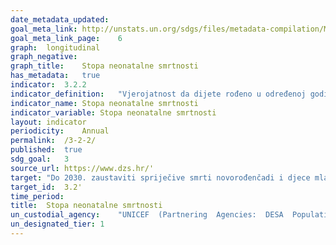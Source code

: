 ```yaml
---	
date_metadata_updated:	
goal_meta_link:	http://unstats.un.org/sdgs/files/metadata-compilation/Metadata-Goal-3.pdf'
goal_meta_link_page:	6
graph:	longitudinal
graph_negative:	
graph_title:	Stopa neonatalne smrtnosti
has_metadata:	true
indicator:	3.2.2
indicator_definition:	"Vjerojatnost da dijete rođeno u određenoj godini ili razdoblju umre unutar prvih 28 navršenih dana života, pod uvjetom djelovanja stope smrtnosti iste specifične dobi u tom razdoblju, izraženo na 1 000 živorođenih. Neonatalna smrtnost (umrli unutar prvih 28 navršenih dana života) se može podijeliti na ranu neonatalnu smrtnost koje se događa unutar prvih 7 dana života i kasnu neonatalnu smrtnost koja se događa nakon 7. dana života, ali prije 28 navršenih dana života."
indicator_name:	Stopa neonatalne smrtnosti
indicator_variable:	Stopa neonatalne smrtnosti
layout:	indicator
periodicity:	Annual
permalink:	/3-2-2/
published:	true
sdg_goal:	3
source_url:	https://www.dzs.hr/'
target:	"Do 2030. zaustaviti spriječive smrti novorođenčadi i djece mlađe od 5 godina, s ciljem da sve države smanje neonatalu smrtnost na barem 12 (ili manje) na 1 000 živorođenih, a smrtnost djece do 5 godina starosti na barem 25 (ili manje) na 1 000 živorođenih"
target_id:	3.2'
time_period:	
title:	Stopa neonatalne smrtnosti
un_custodial_agency:	"UNICEF  (Partnering  Agencies:  DESA  Population  Divsion,  World  Bank)"
un_designated_tier:	1
---	
```

